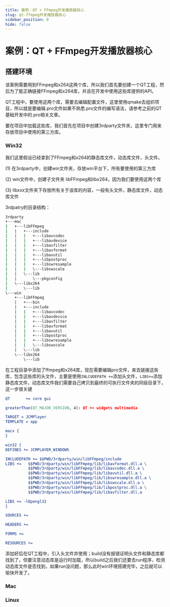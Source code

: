 ```yaml
---
title: 案例：QT + FFmpeg开发播放器核心
slug: qt-ffmpeg开发播放器核心
sidebar_position: 0
hide: false
---
```



# 案例：QT + FFmpeg开发播放器核心

## 搭建环境

该案例需要用到FFmpeg和x264这两个库，所以我们首先要创建一个QT工程，然后为了能正确链接FFmpeg和x264库，并且在开发中使用这些库提供的API。

QT工程中，要使用这两个库，需要去编辑配置文件，这里使用qmake去组织项目，所以就是要编辑.pro文件如果不熟悉.pro文件的编写语法，请参考之前的QT基础开发中的.pro相关文章。

要在项目中加载这些库，我们首先在项目中创建3rdparty文件夹，这里专门用来存放项目中使用的第三方库。

### Win32

我们这里假设已经拿到了FFmpeg和x264的静态库文件，动态库文件，头文件。

(1) 在3rdparty中，创建win文件夹，存放win平台下，所有要使用的第三方库

(2) win文件中，创建子文件夹 libFFmpeg和libx264，因为我们要使用这两个库

(3) libxxx文件夹下存放所有关于该库的内容，一般有头文件，静态库文件，动态库文件

3rdpatry的目录结构：

```bash
3rdparty
+---mac
|   +---libFFmpeg
|   |   +---include
|   |   |   +---libavcodec
|   |   |   +---libavdevice
|   |   |   +---libavfilter
|   |   |   +---libavformat
|   |   |   +---libavutil
|   |   |   +---libpostproc
|   |   |   +---libswresample
|   |   |   \---libswscale
|   |   \---lib
|   |       \---pkgconfig
|   \---libx264
|       \---lib
\---win
    +---libFFmpeg
    |   +---bin
    |   +---include
    |   |   +---libavcodec
    |   |   +---libavdevice
    |   |   +---libavfilter
    |   |   +---libavformat
    |   |   +---libavutil
    |   |   +---libpostproc
    |   |   +---libswresample
    |   |   \---libswscale
    |   \---lib
    \---libx264
        \---lib
```

在工程目录中添加了ffmpeg和x264库，现在需要编辑pro文件，来去链接这些库，包含这些库的头文件，主要是使用`INLCUDEPATH +=`添加头文件，`LIBS+=`添加静态库文件，动态库文件我们需要自己拷贝到最终的可执行文件夹的同级目录下，这一步很关键

```cmake
QT       += core gui

greaterThan(QT_MAJOR_VERSION, 4): QT += widgets multimedia

TARGET = JCMPlayer
TEMPLATE = app

macx {
}

win32 {
DEFINES += JCMPLAYER_WINDOWS

INCLUDEPATH += $$PWD/3rdparty/win/libFFmpeg/include
LIBS +=   $$PWD/3rdparty/win/libFFmpeg/lib/libavformat.dll.a \
          $$PWD/3rdparty/win/libFFmpeg/lib/libavcodec.dll.a \
          $$PWD/3rdparty/win/libFFmpeg/lib/libavutil.dll.a \
          $$PWD/3rdparty/win/libFFmpeg/lib/libswresample.dll.a \
          $$PWD/3rdparty/win/libFFmpeg/lib/libswscale.dll.a \
          $$PWD/3rdparty/win/libFFmpeg/lib/libpostproc.dll.a \
          $$PWD/3rdparty/win/libFFmpeg/lib/libavfilter.dll.a

LIBS += -lOpengl32
}

SOURCES += 

HEADERS += 

FORMS += 

RESOURCES +=
```

添加好后在QT工程中，引入头文件并使用；build没有报错证明头文件和静态库都找到了，但要注意动态库是运行时加载，所以build之后我们还要去run程序，检测动态库文件是否找到，如果run没问题，那么此时win环境搭建完毕，之后就可以愉快开发了。

### Mac

### Linux

